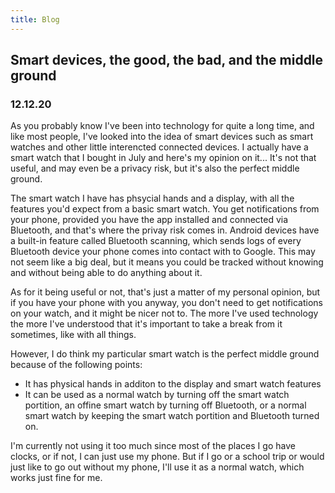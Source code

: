 ```yaml
---
title: Blog
---
```



## Smart devices, the good, the bad, and the middle ground
### 12.12.20

As you probably know I've been into technology for quite a long time, and like most people, I've looked into the idea of smart devices such as smart watches and other little interencted connected devices. I actually have a smart watch that I bought in July and here's my opinion on it... It's not that useful, and may even be a privacy risk, but it's also the perfect middle ground.

The smart watch I have has phsycial hands and a display, with all the features you'd expect from a basic smart watch. You get notifications from your phone, provided you have the app installed and connected via Bluetooth, and that's where the privay risk comes in. Android devices have a built-in feature called Bluetooth scanning, which sends logs of every Bluetooth device your phone comes into contact with to Google. This may not seem like a big deal, but it means you could be tracked without knowing and without being able to do anything about it.

As for it being useful or not, that's just a matter of my personal opinion, but if you have your phone with you anyway, you don't need to get notifications on your watch, and it might be nicer not to. The more I've used technology the more I've understood that it's important to take a break from it sometimes, like with all things.

However, I do think my particular smart watch is the perfect middle ground because of the following points:
- It has physical hands in additon to the display and smart watch features
- It can be used as a normal watch by turning off the smart watch portition, an offine smart watch by turning off Bluetooth, or a normal smart watch by keeping the smart watch portition and Bluetooth turned on.

I'm currently not using it too much since most of the places I go have clocks, or if not, I can just use my phone. But if I go or a school trip or would just like to go out without my phone, I'll use it as a normal watch, which works just fine for me.